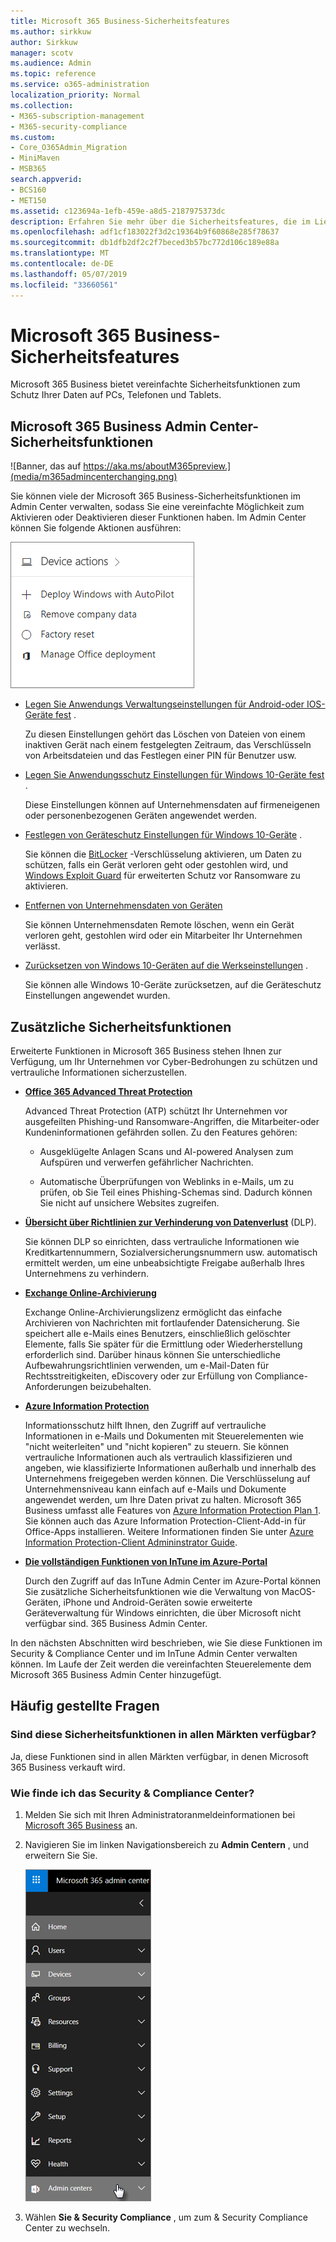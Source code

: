 ```yaml
---
title: Microsoft 365 Business-Sicherheitsfeatures
ms.author: sirkkuw
author: Sirkkuw
manager: scotv
ms.audience: Admin
ms.topic: reference
ms.service: o365-administration
localization_priority: Normal
ms.collection:
- M365-subscription-management
- M365-security-compliance
ms.custom:
- Core_O365Admin_Migration
- MiniMaven
- MSB365
search.appverid:
- BCS160
- MET150
ms.assetid: c123694a-1efb-459e-a8d5-2187975373dc
description: Erfahren Sie mehr über die Sicherheitsfeatures, die im Lieferumfang von Microsoft 365 Business stehen.
ms.openlocfilehash: adf1cf183022f3d2c19364b9f60868e285f78637
ms.sourcegitcommit: db1dfb2df2c2f7beced3b57bc772d106c189e88a
ms.translationtype: MT
ms.contentlocale: de-DE
ms.lasthandoff: 05/07/2019
ms.locfileid: "33660561"
---
```

# <a name="microsoft-365-business-security-features"></a>Microsoft 365 Business-Sicherheitsfeatures

Microsoft 365 Business bietet vereinfachte Sicherheitsfunktionen zum Schutz Ihrer Daten auf PCs, Telefonen und Tablets.
    
## <a name="microsoft-365-business-admin-center-security-features"></a>Microsoft 365 Business Admin Center-Sicherheitsfunktionen

![Banner, das auf https://aka.ms/aboutM365preview.](media/m365admincenterchanging.png)

Sie können viele der Microsoft 365 Business-Sicherheitsfunktionen im Admin Center verwalten, sodass Sie eine vereinfachte Möglichkeit zum Aktivieren oder Deaktivieren dieser Funktionen haben. Im Admin Center können Sie folgende Aktionen ausführen:
  
![Screenshot of the Devices card in the admin center](media/9982e784-dbf9-4a76-a159-bb3e2e5aa23f.png)
  
- [Legen Sie Anwendungs Verwaltungseinstellungen für Android-oder IOS-Geräte fest](app-protection-settings-for-android-and-ios.md) . 
    
    Zu diesen Einstellungen gehört das Löschen von Dateien von einem inaktiven Gerät nach einem festgelegten Zeitraum, das Verschlüsseln von Arbeitsdateien und das Festlegen einer PIN für Benutzer usw.
    
- [Legen Sie Anwendungsschutz Einstellungen für Windows 10-Geräte fest](protection-settings-for-windows-10-devices.md) . 
    
    Diese Einstellungen können auf Unternehmensdaten auf firmeneigenen oder personenbezogenen Geräten angewendet werden.
    
- [Festlegen von Geräteschutz Einstellungen für Windows 10-Geräte](protection-settings-for-windows-10-pcs.md) . 
    
    Sie können die [BitLocker](https://go.microsoft.com/fwlink/p/?linkid=871405) -Verschlüsselung aktivieren, um Daten zu schützen, falls ein Gerät verloren geht oder gestohlen wird, und [Windows Exploit Guard](https://go.microsoft.com/fwlink/p/?linkid=871404) für erweiterten Schutz vor Ransomware zu aktivieren. 
    
- [Entfernen von Unternehmensdaten von Geräten](remove-company-data.md)
    
    Sie können Unternehmensdaten Remote löschen, wenn ein Gerät verloren geht, gestohlen wird oder ein Mitarbeiter Ihr Unternehmen verlässt.
    
- [Zurücksetzen von Windows 10-Geräten auf die Werkseinstellungen](reset-devices-to-factory-settings.md) . 
    
    Sie können alle Windows 10-Geräte zurücksetzen, auf die Geräteschutz Einstellungen angewendet wurden.
    
## <a name="additional-security-features"></a>Zusätzliche Sicherheitsfunktionen 

Erweiterte Funktionen in Microsoft 365 Business stehen Ihnen zur Verfügung, um Ihr Unternehmen vor Cyber-Bedrohungen zu schützen und vertrauliche Informationen sicherzustellen.
  
- **[Office 365 Advanced Threat Protection](https://support.office.com/article/e100fe7c-f2a1-4b7d-9e08-622330b83653)**
    
    Advanced Threat Protection (ATP) schützt Ihr Unternehmen vor ausgefeilten Phishing-und Ransomware-Angriffen, die Mitarbeiter-oder Kundeninformationen gefährden sollen. Zu den Features gehören:
    
  - Ausgeklügelte Anlagen Scans und AI-powered Analysen zum Aufspüren und verwerfen gefährlicher Nachrichten.
    
  - Automatische Überprüfungen von Weblinks in e-Mails, um zu prüfen, ob Sie Teil eines Phishing-Schemas sind. Dadurch können Sie nicht auf unsichere Websites zugreifen.
    
- **[Übersicht über Richtlinien zur Verhinderung von Datenverlust](https://support.office.com/article/1966b2a7-d1e2-4d92-ab61-42efbb137f5e)** (DLP). 
    
    Sie können DLP so einrichten, dass vertrauliche Informationen wie Kreditkartennummern, Sozialversicherungsnummern usw. automatisch ermittelt werden, um eine unbeabsichtigte Freigabe außerhalb Ihres Unternehmens zu verhindern.
    
- **[Exchange Online-Archivierung](https://products.office.com/exchange/microsoft-exchange-online-archiving-email)**
    
    Exchange Online-Archivierungslizenz ermöglicht das einfache Archivieren von Nachrichten mit fortlaufender Datensicherung. Sie speichert alle e-Mails eines Benutzers, einschließlich gelöschter Elemente, falls Sie später für die Ermittlung oder Wiederherstellung erforderlich sind. Darüber hinaus können Sie unterschiedliche Aufbewahrungsrichtlinien verwenden, um e-Mail-Daten für Rechtsstreitigkeiten, eDiscovery oder zur Erfüllung von Compliance-Anforderungen beizubehalten.
    
- **[Azure Information Protection](https://go.microsoft.com/fwlink/p/?linkid=871406)**
    
    Informationsschutz hilft Ihnen, den Zugriff auf vertrauliche Informationen in e-Mails und Dokumenten mit Steuerelementen wie "nicht weiterleiten" und "nicht kopieren" zu steuern. Sie können vertrauliche Informationen auch als vertraulich klassifizieren und angeben, wie klassifizierte Informationen außerhalb und innerhalb des Unternehmens freigegeben werden können. Die Verschlüsselung auf Unternehmensniveau kann einfach auf e-Mails und Dokumente angewendet werden, um Ihre Daten privat zu halten. Microsoft 365 Business umfasst alle Features von [Azure Information Protection Plan 1](https://go.microsoft.com/fwlink/p/?linkid=871407). Sie können auch das Azure Information Protection-Client-Add-in für Office-Apps installieren. Weitere Informationen finden Sie unter [Azure Information Protection-Client Admininstrator Guide](https://docs.microsoft.com/azure/information-protection/rms-client/client-admin-guide).
    
- **[Die vollständigen Funktionen von InTune im Azure-Portal](https://go.microsoft.com/fwlink/p/?linkid=871403)**
    
    Durch den Zugriff auf das InTune Admin Center im Azure-Portal können Sie zusätzliche Sicherheitsfunktionen wie die Verwaltung von MacOS-Geräten, iPhone und Android-Geräten sowie erweiterte Geräteverwaltung für Windows einrichten, die über Microsoft nicht verfügbar sind. 365 Business Admin Center.
    
In den nächsten Abschnitten wird beschrieben, wie Sie diese Funktionen im Security &amp; Compliance Center und im InTune Admin Center verwalten können. Im Laufe der Zeit werden die vereinfachten Steuerelemente dem Microsoft 365 Business Admin Center hinzugefügt.
  
    
## <a name="faq"></a>Häufig gestellte Fragen

 ### <a name="are-these-security-features-available-in-all-markets"></a>Sind diese Sicherheitsfunktionen in allen Märkten verfügbar?
  
Ja, diese Funktionen sind in allen Märkten verfügbar, in denen Microsoft 365 Business verkauft wird.
  
### <a name="how-do-i-find-the-security-amp-compliance-center"></a>Wie finde ich das Security &amp; Compliance Center?
  
1. Melden Sie sich mit Ihren Administratoranmeldeinformationen bei [Microsoft 365 Business](https://portal.microsoft.com/) an. 
    
2. Navigieren Sie im linken Navigationsbereich zu **Admin Centern** , und erweitern Sie Sie. 
    
    ![Wählen Sie im linken Navigationsbereich im Microsoft 365 Admin Center Admin Center aus.](media/fa4484f8-c637-45fd-a7bd-bdb3abfd6c03.png)
  
3. Wählen **Sie &amp; Security Compliance** , um zum &amp; Security Compliance Center zu wechseln.